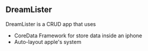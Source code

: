 ## DreamLister ##

DreamLister is a CRUD app that uses

* CoreData Framework for store data inside an iphone
* Auto-layout apple's system
 